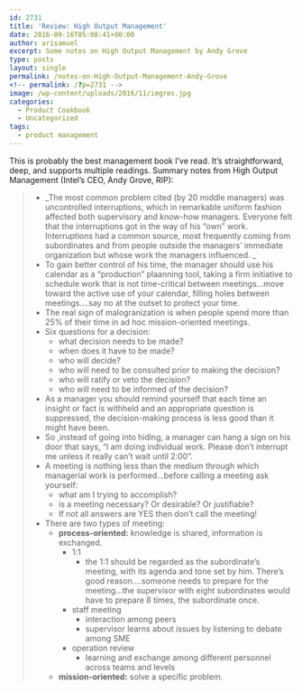 ```yaml
---
id: 2731
title: 'Review: High Output Management'
date: 2016-09-16T05:08:41+00:00
author: arisamuel
excerpt: Some notes on High Output Management by Andy Grove
type: posts
layout: single
permalink: /notes-on-High-Output-Management-Andy-Grove
<!-- permalink: /?p=2731 -->
image: /wp-content/uploads/2016/11/imgres.jpg
categories:
  - Product Cookbook
  - Uncategorized
tags:
  - product management
---
```

This is probably the best management book I&#8217;ve read. It&#8217;s straightforward, deep, and supports multiple readings. Summary notes from High Output Management (Intel&#8217;s CEO, Andy Grove, RIP):

>   * _The most common problem cited (by 20 middle managers) was uncontrolled interruptions, which in remarkable uniform fashion affected both supervisory and know-how managers. Everyone felt that the interruptions got in the way of his &#8220;own&#8221; work. Interruptions had a common source, most frequently coming from subordinates and from people outside the managers&#8217; immediate organization but whose work the managers influenced. _
>   * To gain better control of his time, the manager should use his calendar as a &#8220;production&#8221; plaanning tool, taking a firm initiative to schedule work that is not time-critical between meetings&#8230;move toward the active use of your calendar, filling holes between meetings&#8230;.say no at the outset to protect your time.
>   * The real sign of malogranization is when people spend more than 25% of their time in ad hoc mission-oriented meetings.
>   * Six questions for a decision: 
>       * what decision needs to be made?
>       * when does it have to be made?
>       * who will decide?
>       * who will need to be consulted prior to making the decision?
>       * who will ratify or veto the decision?
>       * who will need to be informed of the decision?
>   * As a manager you should remind yourself that each time an insight or fact is withheld and an appropriate question is suppressed, the decision-making process is less good than it might have been.
>   * So ,instead of going into hiding, a manager can hang a sign on his door that says, &#8220;I am doing individual work. Please don&#8217;t interrupt me unless it really can&#8217;t wait until 2:00&#8221;.
>   * A meeting is nothing less than the medium through which managerial work is performed&#8230;before calling a meeting ask yourself: 
>       * what am I trying to accomplish?
>       * is a meeting necessary? Or desirable? Or justifiable?
>       * If not all answers are YES then don&#8217;t call the meeting!
>   * There are two types of meeting: 
>       * **process-oriented:** knowledge is shared, information is exchanged. 
>           * 1:1 
>               * the 1:1 should be regarded as the subordinate&#8217;s meeting, with its agenda and tone set by him. There&#8217;s good reason&#8230;.someone needs to prepare for the meeting&#8230;the supervisor with eight subordinates would have to prepare 8 times, the subordinate once.
>           * staff meeting 
>               * interaction among peers
>               * supervisor learns about issues by listening to debate among SME
>           * operation review 
>               * learning and exchange among different personnel across teams and levels
>       * **mission-oriented:** solve a specific problem.